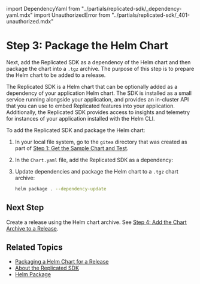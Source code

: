 import DependencyYaml from "../partials/replicated-sdk/_dependency-yaml.mdx"
import UnauthorizedError from "../partials/replicated-sdk/_401-unauthorized.mdx"

# Step 3: Package the Helm Chart

Next, add the Replicated SDK as a dependency of the Helm chart and then package the chart into a `.tgz` archive. The purpose of this step is to prepare the Helm chart to be added to a release.

The Replicated SDK is a Helm chart that can be optionally added as a dependency of your application Helm chart. The SDK is installed as a small service running alongside your application, and provides an in-cluster API that you can use to embed Replicated features into your application. Additionally, the Replicated SDK provides access to insights and telemetry for instances of your application installed with the Helm CLI.

To add the Replicated SDK and package the Helm chart:

1. In your local file system, go to the `gitea` directory that was created as part of [Step 1: Get the Sample Chart and Test](tutorial-kots-helm-get-chart).

1. In the `Chart.yaml` file, add the Replicated SDK as a dependency:

   <DependencyYaml/>

1. Update dependencies and package the Helm chart to a `.tgz` chart archive:

   ```bash
   helm package . --dependency-update
   ```
   <UnauthorizedError/>

## Next Step

Create a release using the Helm chart archive. See [Step 4: Add the Chart Archive to a Release](tutorial-kots-helm-create-release).

## Related Topics

* [Packaging a Helm Chart for a Release](/vendor/helm-install-release.md)
* [About the Replicated SDK](/vendor/replicated-sdk-overview)
* [Helm Package](https://helm.sh/docs/helm/helm_package/)
